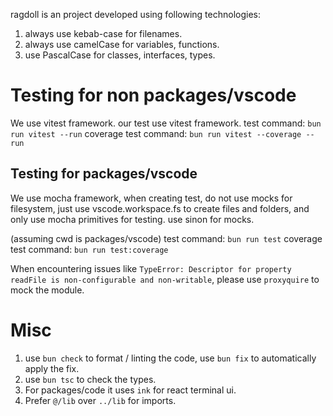 ragdoll is an project developed using following technologies:
1. always use kebab-case for filenames.
2. always use camelCase for variables, functions.
3. use PascalCase for classes, interfaces, types.

# Testing for non packages/vscode
We use vitest framework.
our test use vitest framework.
test command: `bun run vitest --run`
coverage test command: `bun run vitest --coverage --run`

## Testing for packages/vscode
We use mocha framework, when creating test, do not use mocks for filesystem, just use vscode.workspace.fs to create files and folders, and only use mocha primitives for testing. use sinon for mocks.

(assuming cwd is packages/vscode)
test command: `bun run test`
coverage test command: `bun run test:coverage`

When encountering issues like `TypeError: Descriptor for property readFile is non-configurable and non-writable`, please use `proxyquire` to mock the module.

# Misc
1. use `bun check` to format / linting the code, use `bun fix` to automatically apply the fix.
2. use `bun tsc` to check the types.
3. For packages/code it uses `ink` for react terminal ui.
4. Prefer `@/lib` over `../lib` for imports.